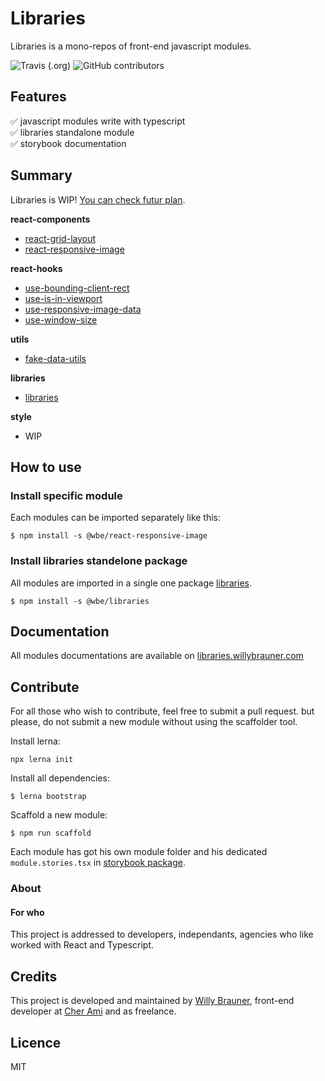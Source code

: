 # Libraries

Libraries is a mono-repos of front-end javascript modules.

![Travis (.org)](https://img.shields.io/travis/willybrauner/libraries)
![GitHub contributors](https://img.shields.io/github/contributors/willybrauner/libraries)

## Features

✅ javascript modules write with typescript  
✅ libraries standalone module  
✅ storybook documentation

## Summary

Libraries is WIP! [You can check futur plan](https://github.com/willybrauner/libraries/wiki).

**react-components**

- [react-grid-layout](packages/react-components/react-grid-layout)
- [react-responsive-image](packages/react-components/react-responsive-image)

**react-hooks**

- [use-bounding-client-rect](packages/react-hooks/use-bounding-client-rect)
- [use-is-in-viewport](packages/react-hooks/use-is-in-viewport)
- [use-responsive-image-data](packages/react-hooks/use-responsive-image-data)
- [use-window-size](packages/react-hooks/use-window-size)

**utils**

- [fake-data-utils](packages/utils/fake-data-utils)

**libraries**

- [libraries](packages/libraries)

**style**

- WIP

## How to use

### Install specific module

Each modules can be imported separately like this:

```shell script
$ npm install -s @wbe/react-responsive-image
```

### Install libraries standelone package

All modules are imported in a single one package [libraries](packages/libraries).

```shell script
$ npm install -s @wbe/libraries
```

## Documentation

All modules documentations are available on
[libraries.willybrauner.com](http://libraries.willybrauner.com)

## Contribute

For all those who wish to contribute, feel free to submit a pull request. but please,
do not submit a new module without using the scaffolder tool.

Install lerna:

```shell script
npx lerna init
```

Install all dependencies:

```shell script
$ lerna bootstrap
```

Scaffold a new module:

```shell script
$ npm run scaffold
```

Each module has got his own module folder and his dedicated `module.stories.tsx`
in [storybook package](packages/storybook/stories).

### About

#### For who

This project is addressed to developers, independants, agencies who like worked
with React and Typescript.

## Credits

This project is developed and maintained by [Willy Brauner](http://willybrauner.com),
front-end developer at [Cher Ami](https://cher-ami.tv) and as freelance.

## Licence

MIT
